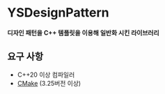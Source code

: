 # YSDesignPattern
**디자인 패턴을 C++ 템플릿을 이용해 일반화 시킨 라이브러리**

## 요구 사항
- C++20 이상 컴파일러
- [CMake][cmakelink] (3.25버전 이상)

[cmakelink]: https://cmake.org/install/